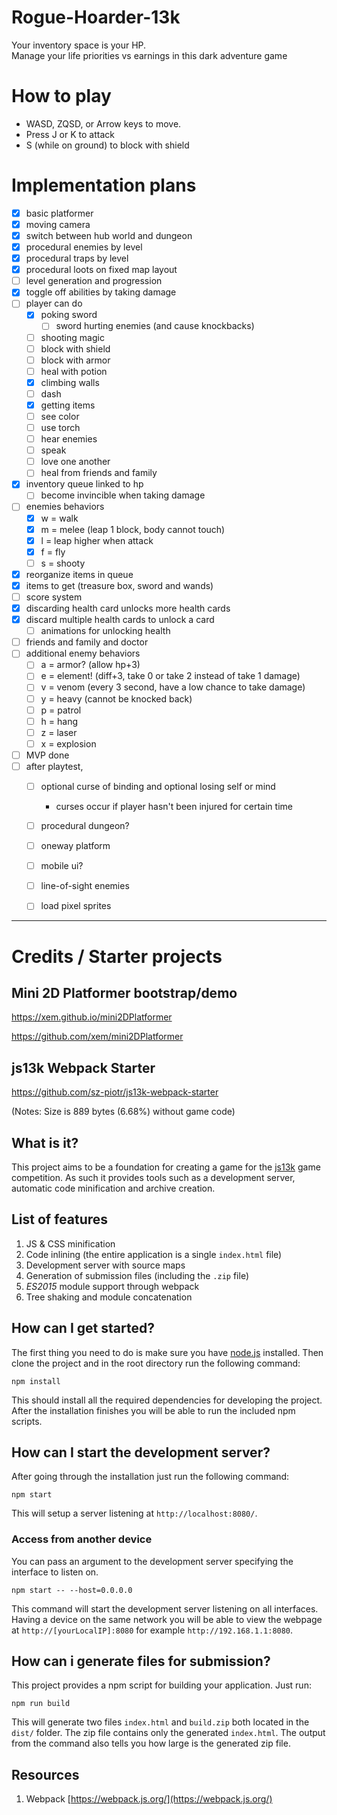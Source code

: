 # Rogue-Hoarder-13k

Your inventory space is your HP.  
Manage your life priorities vs earnings in this dark adventure game

# How to play

- WASD, ZQSD, or Arrow keys to move.
- Press J or K to attack
- S (while on ground) to block with shield



# Implementation plans

- [x] basic platformer
- [x] moving camera
- [x] switch between hub world and dungeon
- [x] procedural enemies by level
- [x] procedural traps by level
- [x] procedural loots on fixed map layout
- [ ] level generation and progression
- [x] toggle off abilities by taking damage
- [ ] player can do
  - [x] poking sword
    - [ ] sword hurting enemies (and cause knockbacks)
  - [ ] shooting magic
  - [ ] block with shield
  - [ ] block with armor
  - [ ] heal with potion
  - [x] climbing walls
  - [ ] dash
  - [x] getting items
  - [ ] see color
  - [ ] use torch
  - [ ] hear enemies
  - [ ] speak
  - [ ] love one another
  - [ ] heal from friends and family
- [x] inventory queue linked to hp
  - [ ] become invincible when taking damage
- [ ] enemies behaviors
  - [x] w = walk
  - [x] m = melee (leap 1 block, body cannot touch)
  - [x] l = leap higher when attack
  - [x] f = fly
  - [ ] s = shooty
- [x] reorganize items in queue
- [x] items to get (treasure box, sword and wands)
- [ ] score system
- [x] discarding health card unlocks more health cards
- [x] discard multiple health cards to unlock a card
  - [ ] animations for unlocking health
- [ ] friends and family and doctor
- [ ] additional enemy behaviors
  - [ ] a = armor? (allow hp+3)
  - [ ] e = element! (diff+3, take 0 or take 2 instead of take 1 damage)
  - [ ] v = venom (every 3 second, have a low chance to take damage)
  - [ ] y = heavy (cannot be knocked back)
  - [ ] p = patrol
  - [ ] h = hang
  - [ ] z = laser
  - [ ] x = explosion
- [ ] MVP done
- [ ] after playtest,
  - [ ] optional curse of binding and optional losing self or mind
    - curses occur if player hasn't been injured for certain time
  - [ ] procedural dungeon?
  - [ ] oneway platform
  - [ ] mobile ui?
  - [ ] line-of-sight enemies
  - [ ] load pixel sprites


------------------------------------

# Credits / Starter projects


## Mini 2D Platformer bootstrap/demo

https://xem.github.io/mini2DPlatformer

https://github.com/xem/mini2DPlatformer


## js13k Webpack Starter

https://github.com/sz-piotr/js13k-webpack-starter

(Notes: Size is 889 bytes (6.68%) without game code)

## What is it?

This project aims to be a foundation for creating a game for the [js13k](http://js13kgames.com/) game competition. As such it provides tools such as a development server, automatic code minification and archive creation.

## List of features

1. JS & CSS minification
1. Code inlining (the entire application is a single `index.html` file)
1. Development server with source maps
1. Generation of submission files (including the `.zip` file)
1. *ES2015* module support through webpack
1. Tree shaking and module concatenation

## How can I get started?

The first thing you need to do is make sure you have [node.js](https://nodejs.org/en/download/current/) installed. Then clone the project and in the root directory run the following command:

```
npm install
```

This should install all the required dependencies for developing the project. After the installation finishes you will be able to run the included npm scripts.

## How can I start the development server?

After going through the installation just run the following command:

```
npm start
```

This will setup a server listening at `http://localhost:8080/`.

### Access from another device

You can pass an argument to the development server specifying the interface to listen on.
```
npm start -- --host=0.0.0.0
```
This command will start the development server listening on all interfaces. Having a device on the same network you will be able to view the webpage at `http://[yourLocalIP]:8080` for example `http://192.168.1.1:8080`.

## How can i generate files for submission?

This project provides a npm script for building your application. Just run:
```
npm run build
```

This will generate two files `index.html` and `build.zip` both located in the `dist/` folder. The zip file contains only the generated `index.html`. The output from the command also tells you how large is the generated zip file.


## Resources

1. Webpack [https://webpack.js.org/](https://webpack.js.org/)
<!-- 2. miniDragAndDrop [https://xem.github.io/miniDragAndDrop/](https://xem.github.io/miniDragAndDrop/) -->



